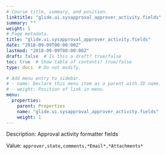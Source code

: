 ```yaml
---
# Course title, summary, and position.
linktitle: "glide.ui.sysapproval_approver_activity.fields"
summary: ""
weight: 1
# Page metadata.
title: "glide.ui.sysapproval_approver_activity.fields"
date: "2018-09-09T00:00:00Z"
lastmod: "2018-09-09T00:00:00Z"
draft: false  # Is this a draft? true/false
toc: true  # Show table of contents? true/false
type: docs  # Do not modify.

# Add menu entry to sidebar.
# - name: Declare this menu item as a parent with ID name.
# - weight: Position of link in menu.
menu:
  properties:
    parent: Properties
    name: "glide.ui.sysapproval_approver_activity.fields"
    weight: 1
---
```


Description: Approval activity formatter fields


Value: `approver,state,comments,*Email*,*Attachments*`